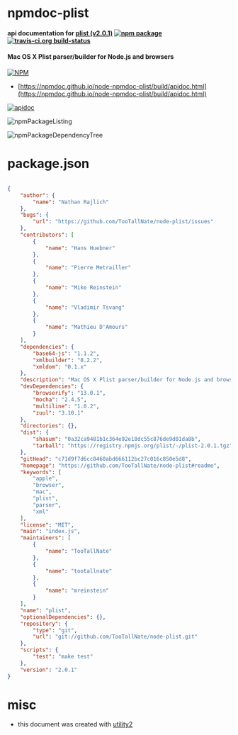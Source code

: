 # npmdoc-plist

#### api documentation for  [plist (v2.0.1)](https://github.com/TooTallNate/node-plist#readme)  [![npm package](https://img.shields.io/npm/v/npmdoc-plist.svg?style=flat-square)](https://www.npmjs.org/package/npmdoc-plist) [![travis-ci.org build-status](https://api.travis-ci.org/npmdoc/node-npmdoc-plist.svg)](https://travis-ci.org/npmdoc/node-npmdoc-plist)

#### Mac OS X Plist parser/builder for Node.js and browsers

[![NPM](https://nodei.co/npm/plist.png?downloads=true&downloadRank=true&stars=true)](https://www.npmjs.com/package/plist)

- [https://npmdoc.github.io/node-npmdoc-plist/build/apidoc.html](https://npmdoc.github.io/node-npmdoc-plist/build/apidoc.html)

[![apidoc](https://npmdoc.github.io/node-npmdoc-plist/build/screenCapture.buildCi.browser.%252Ftmp%252Fbuild%252Fapidoc.html.png)](https://npmdoc.github.io/node-npmdoc-plist/build/apidoc.html)

![npmPackageListing](https://npmdoc.github.io/node-npmdoc-plist/build/screenCapture.npmPackageListing.svg)

![npmPackageDependencyTree](https://npmdoc.github.io/node-npmdoc-plist/build/screenCapture.npmPackageDependencyTree.svg)



# package.json

```json

{
    "author": {
        "name": "Nathan Rajlich"
    },
    "bugs": {
        "url": "https://github.com/TooTallNate/node-plist/issues"
    },
    "contributors": [
        {
            "name": "Hans Huebner"
        },
        {
            "name": "Pierre Metrailler"
        },
        {
            "name": "Mike Reinstein"
        },
        {
            "name": "Vladimir Tsvang"
        },
        {
            "name": "Mathieu D'Amours"
        }
    ],
    "dependencies": {
        "base64-js": "1.1.2",
        "xmlbuilder": "8.2.2",
        "xmldom": "0.1.x"
    },
    "description": "Mac OS X Plist parser/builder for Node.js and browsers",
    "devDependencies": {
        "browserify": "13.0.1",
        "mocha": "2.4.5",
        "multiline": "1.0.2",
        "zuul": "3.10.1"
    },
    "directories": {},
    "dist": {
        "shasum": "0a32ca9481b1c364e92e18dc55c876de9d01da8b",
        "tarball": "https://registry.npmjs.org/plist/-/plist-2.0.1.tgz"
    },
    "gitHead": "c71d9f7d6cc8460abd666112bc27c016c850e5d8",
    "homepage": "https://github.com/TooTallNate/node-plist#readme",
    "keywords": [
        "apple",
        "browser",
        "mac",
        "plist",
        "parser",
        "xml"
    ],
    "license": "MIT",
    "main": "index.js",
    "maintainers": [
        {
            "name": "TooTallNate"
        },
        {
            "name": "tootallnate"
        },
        {
            "name": "mreinstein"
        }
    ],
    "name": "plist",
    "optionalDependencies": {},
    "repository": {
        "type": "git",
        "url": "git://github.com/TooTallNate/node-plist.git"
    },
    "scripts": {
        "test": "make test"
    },
    "version": "2.0.1"
}
```



# misc
- this document was created with [utility2](https://github.com/kaizhu256/node-utility2)
